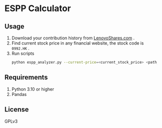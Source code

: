 # ESPP Calculator

## Usage
1. Download your contribution history from [LenovoShares.com](https://www.lenovoshares.com/) .
2. Find current stock price in any financial website, the stock code is `0992.HK` .
3. Run scripts  
   ```bash
   python espp_analyzer.py --current-price=<current_stock_price> <path_to_csv> 
   ```
   
## Requirements
1. Python 3.10 or higher
2. Pandas


## License
GPLv3
